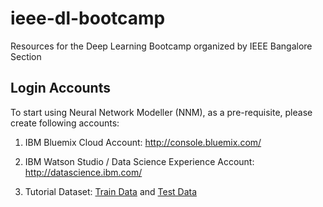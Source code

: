 # ieee-dl-bootcamp
Resources for the Deep Learning Bootcamp organized by IEEE Bangalore Section

## Login Accounts

To start using Neural Network Modeller (NNM), as a pre-requisite, please create following accounts: 

1. IBM Bluemix Cloud Account: http://console.bluemix.com/

2. IBM Watson Studio / Data Science Experience Account: http://datascience.ibm.com/

3. Tutorial Dataset: [Train Data](data/cifar10_train_cl.pkl) and [Test Data](data/cifar10_test_cl.pkl)
